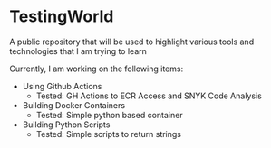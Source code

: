 # TestingWorld
A public repository that will be used to highlight various tools and technologies that I am trying to learn

Currently, I am working on the following items:
* Using Github Actions
    * Tested: GH Actions to ECR Access and SNYK Code Analysis
* Building Docker Containers
    * Tested: Simple python based container
* Building Python Scripts
    * Tested: Simple scripts to return strings
